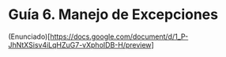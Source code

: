 # Guía 6. Manejo de Excepciones

(Enunciado)[https://docs.google.com/document/d/1_P-JhNtXSisv4iLqHZuG7-vXphoIDB-H/preview]
